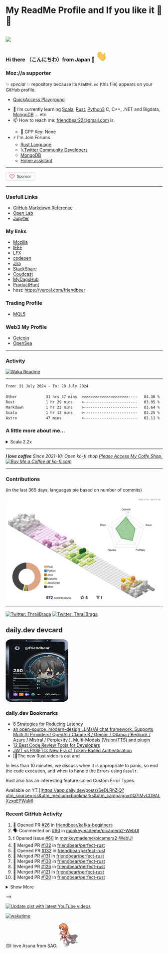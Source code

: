 # My ReadMe Profile and If you like it 🌟💕
## <img src="https://img.icons8.com/color/48/000000/github--v3.png"/> 

### Hi there （こんにちわ）from Japan :japan: <img src="https://raw.githubusercontent.com/friendbear/friendbear/main/wave.gif" width="35px" height="35px" aria-hidden="true">

<!--
![moz://a](asset/images/mozfest-logo.svg)
## <img src="asset/images/Mozilla-supporter.svg"/>
-->

### Moz://a supporter 

<!--
![moz://a](asset/images/mozfest-logo.svg)
-->

<!--
![mozilla](asset/images/icons8-firefox-a-free-and-open-source-web-browser-developed-by-the-mozilla-foundation-50.png)
-->

 ✨ _special_ ✨ repository because its `README.md` (this file) appears on your GitHub profile.

* [QuickAccess Playground](https://wandbox.org/)

<!--
- 🔭 I’m currently working on ...
- 👯 I’m looking to collaborate on ...
- 🤔 I’m looking for help with ...
- 💬 Ask me about ...
- 😄 Pronouns: ...
- ⚡ Fun fact: ...
-->

- 🌱 I’m currently learning [Scala](https://users.scala-lang.org/u/friendbear), [Rust](https://users.rust-lang.org/u/friendbear), [Python3](https://pypi.org/user/friendbear) C, C++, .NET and Bigdata, [MongoDB](https://www.mongodb.com/community/forums/u/friendbear) ... etc
- 📫 How to reach me: <a href="mailto:friendbear22@gmail.com">friendbear22@gmail.com</a> is.</p>
  - 🔑 GPP Key: None
- ⚡ I'm Join Forums
  - [Rust Language](https://users.rust-lang.org/u/friendbear)
  - 𝕏[Twitter Community Developers](https://twittercommunity.com/u/bearsworld22)
  - [MongoDB](https://www.mongodb.com/community/forums/u/friendbear)
  - [Home assistant](https://community.home-assistant.io/u/friendbear)
---

<a href="https://github.com/sponsors/friendbear" title="Sponsor T Kumagai"><img src="asset/images/sponsor.svg?sanitize=true" width="94" height="28" aria-hidden="true"></a>

---

### Usefull Links

* [GitHub Markdown Reference](https://github.github.com/gfm/)
* [Open Lab](https://openlab.ncl.ac.uk/)
* [Jupyter](https://jupyter.org/)

### My links

* [Mozilla](https://support.mozilla.org/en-US/user/friendbear)
* [IEEE](https://spectrum.ieee.org/u/tomohiro_kumagai)
* [LFX](https://openprofile.dev/profile/friendbear)
* [codepen](https://codepen.io/friendbear)
* [Jira](https://friendbear.atlassian.net)
* [StackShare](https://stackshare.io/friendbear)
* [Coudcast](https://www.crowdcast.io/friendbear)
* [MyDagsHub](https://dagshub.com/friendbear) 
* [ProductHunt](https://www.producthunt.com/@friendbear)
* host: <https://vercel.com/friendbear>

### Trading Profile

* [MQL5](https://www.mql5.com/ja/users/friendbear)

### Web3 My Profile

* [Getcoin](https://gitcoin.co/friendbear)
* [OpenSea](https://opensea.com/friendbear)

---

### Activity

[![Waka Readme](https://github.com/friendbear/friendbear/actions/workflows/cronjob-wakatime-generater.yml/badge.svg)](https://github.com/friendbear/friendbear/actions/workflows/cronjob-wakatime-generater.yml)

---

<!--START_SECTION:waka-->

```txt
From: 21 July 2024 - To: 28 July 2024

Other             31 hrs 47 mins  >>>>>>>>>>>>>>>>>>>>>----   84.30 %
Rust              1 hr 29 mins    >------------------------   03.95 %
Markdown          1 hr 22 mins    >------------------------   03.64 %
Scala             1 hr 13 mins    >------------------------   03.25 %
Astro             47 mins         >------------------------   02.11 %
```

<!--END_SECTION:waka-->

### A little more about me...

<details><summary>Scala 2.2x</summary>
<p>

#### We can hide anything, even code!

```scala
    #!/usr/bin/env amm
    import scala.io.Source

    trait Programmer{def programinng()}
    trait Engineer{def writting()}
    trait Manager{def communication()}
    trait FullstackEnginner { this: Programmer with Engineer with Manager =>
        def superman()
    }
    class AboutMe(name: String, weightScale: Range, likeLocations: List[String], likeLanguages: List[String])
    object AboutMe {
      def printAbout() {
        println("MyName is ${name}")
      }
      def apply(weightScale: Range, likeLocations: List[String], likeLanguages: List[String]): AboutMe =
        AboutMe(weightScale, likeLocations, likeLanguage)
    }

    type ProgramData = (Int, String, String)
    def loadProgramData(): List[ProgramData] = {
      Source.fromFile("program.csv").getLines.drop(1).map(s => {val split = s.split(',');(split(0).toInt, split(1), split(2))}).toList
    }

    @main
    def printMe() {
      val programData = loadProgramData
      val likeLogic = (like: String) => like match {
        case "hybrid" | "oop" | "functional" | "el" => true
        case _ => false
      }
      val likeLocations = List("Kyoto, Japan", "Shimane, 出雲大社", "Etc.")
      val langs = for (programs <- programData.filter(p => likeLogic(p._3)) yield programs._2
      AboutMe.apply(55 to 79, likeLocations, langs).name = "T Kumagai" printAbout
    }
```
</p>
</details>

---

<em><b>I love coffee</b> Since 2021-10: Open ko-fi shop <a href="https://ko-fi.com/friendbear">Please Access My Coffe Shop.</a>
<a href='https://ko-fi.com/friendbear' target='_blank'><img height='36' style='border:0px;height:36px;' src='https://cdn.ko-fi.com/cdn/kofi2.png?v=3' border='0' alt='Buy Me a Coffee at ko-fi.com' /></a>
</em>

---

### Contributions

(in the last 365 days, languages pie based on number of commits)

![](./profile-3d-contrib/profile-south-season-animate.svg)

---
<!--

## Status

<div align="left">
  <img src="https://github-readme-stats.vercel.app/api?username=friendbear&hide_title=false&hide_rank=false&show_icons=true&include_all_commits=true&count_private=true&disable_animations=false&theme=github_dark&locale=en&hide_border=true&order=1" height="150" alt="stats graph"  />
  <img src="https://github-readme-stats.vercel.app/api/top-langs?username=friendbear&locale=en&hide_title=false&layout=compact&card_width=1024&langs_count=50&theme=github_dark&hide_border=false&order=2" height="300" alt="languages graph"  />
  <img src="https://streak-stats.demolab.com?user=friendbear&locale=en&mode=weekly&theme=github_dark&hide_border=true&border_radius=5&order=3" height="150" alt="streak graph"  />
</div>

pending

![GitHub stats](https://github-readme-stats.vercel.app/api?username=friendbear&show_icons=true)  

![GitHub streak stats](https://github-readme-streak-stats.herokuapp.com/?user=friendbear)  
![GitHub Activity Graph](https://activity-graph.herokuapp.com/graph?username=friendbear)  

[![instagram badge](https://img.shields.io/badge/instagram-inductor.kela-C42D81?style=flat-square&logo=instagram)](https://www.instagram.com/inductor.kela) [![blog badge](https://img.shields.io/badge/blog-blog.inductor.me-1f425f?style=flat-square)](https://blog.inductor.me) 
[![blog badge](https://img.shields.io/badge/speakerdeck-inductor-1f425f?style=flat-square)](https://speakerdeck.com/inductor)
-->

<!--
### Skills

![](https://img.shields.io/badge/-Docker-EEE.svg?logo=docker&style=flat) ![](https://img.shields.io/badge/-Amazon%20AWS-232F3E.svg?logo=amazon-aws&style=flat) ![](https://img.shields.io/badge/-Linux-6C6694.svg?logo=linux&style=flat) 
-->

<!--
<p align="left"> <img src=https://komarev.com/ghpvc/?username=friendbear alt=friendbear/> </p>

<p algin="center">
<a href="https://dev.to/friendbear"> 
<img src="https://d2fltix0v2e0sb.cloudfront.net/dev-badge.svg" alt="dev to profile" width="24px"/></a>
<a href="https://community.codenewbie.org/friendbear">
<img src="https://raw.githubusercontent.com/friendbear/friendbear/main/asset/images/icon8-accuracy-50.png" alt="community" width="26px"/></a>
&emsp;
<a href="https://friendbear.atlassian.net">
<img src="https://raw.githubusercontent.com/friendbear/friendbear/main/asset/images/icon8-atlassian-50.png" alt="atlassian" width="26px"/></a>
&emsp;
-->

[twitter]: https://twitter.com/friendbear22
[devdojo]: https://devdojo.com/friendbear
[dev.to]: https://dev.to/friendbear
[linkedin]: https://www.linkedin.com/in/friendbear
[stakoverflow]: https://stackoverflow.com/users/10924993/t-kumagai

[![Twitter: ThraiiBraga](https://img.shields.io/twitter/follow/friendbear22?stype=social)](https://twitter.com/friendbear22)
[![Twitter: ThraiiBraga](https://img.shields.io/twitter/follow/bearsworld22?stype=social)](https://twitter.com/bearsworld22)

## daily.dev devcard
<a href="https://app.daily.dev/friendbear"><img src="devcard.svg" aligin="left" width="200px" height="200px" alt="T Kumagai's Dev Card"/></a>


### daily.dev Bookmarks

<!-- daily.dev BOOKMARKS:START -->
- [8 Strategies for Reducing Latency](https://app.daily.dev/posts/zNfnMjoVT?utm_source=rss&utm_medium=bookmarks&utm_campaign=l1Q7lMvCD9ALXzxqEPWaM)
- [an open-source, modern-design LLMs/AI chat framework. Supports Multi AI Providers&lpar; OpenAI / Claude 3 / Gemini / Ollama / Bedrock / Azure / Mistral / Perplexity &rpar;, Multi-Modals &lpar;Vision/TTS&rpar; and plugin](https://app.daily.dev/posts/KaZT99xCF?utm_source=rss&utm_medium=bookmarks&utm_campaign=l1Q7lMvCD9ALXzxqEPWaM)
- [12 Best Code Review Tools for Developers](https://app.daily.dev/posts/0eXQ0VWgS?utm_source=rss&utm_medium=bookmarks&utm_campaign=l1Q7lMvCD9ALXzxqEPWaM)
- [JWT vs PASETO: New Era of Token-Based Authentication](https://app.daily.dev/posts/tO2oBjXXo?utm_source=rss&utm_medium=bookmarks&utm_campaign=l1Q7lMvCD9ALXzxqEPWaM)
- [🚨The new Rust video is out and

In less than 10 minutes, we discuss when it is appropriate to panic, so end the code execution, and when to handle the Errors using `Result.` 

Rust also has an interesting feature called Custom Error Types.

Available on YT.](https://app.daily.dev/posts/SeDLRhZiQ?utm_source=rss&utm_medium=bookmarks&utm_campaign=l1Q7lMvCD9ALXzxqEPWaM)
<!-- daily.dev BOOKMARKS:END -->


### Recent GitHub Activity

<!--START_SECTION:activity-->
1. 💪 Opened PR [#26](https://github.com/friendbear/kafka-beginners/pull/26) in [friendbear/kafka-beginners](https://github.com/friendbear/kafka-beginners)
2. 🗣 Commented on [#60](https://github.com/monkeymademe/picamera2-WebUI/issues/60#issuecomment-2236110085) in [monkeymademe/picamera2-WebUI](https://github.com/monkeymademe/picamera2-WebUI)
3. ❗ Opened issue [#60](https://github.com/monkeymademe/picamera2-WebUI/issues/60) in [monkeymademe/picamera2-WebUI](https://github.com/monkeymademe/picamera2-WebUI)
4. 🎉 Merged PR [#132](https://github.com/friendbear/perfect-rust/pull/132) in [friendbear/perfect-rust](https://github.com/friendbear/perfect-rust)
5. 💪 Opened PR [#132](https://github.com/friendbear/perfect-rust/pull/132) in [friendbear/perfect-rust](https://github.com/friendbear/perfect-rust)
6. 🎉 Merged PR [#131](https://github.com/friendbear/perfect-rust/pull/131) in [friendbear/perfect-rust](https://github.com/friendbear/perfect-rust)
7. 🎉 Merged PR [#130](https://github.com/friendbear/perfect-rust/pull/130) in [friendbear/perfect-rust](https://github.com/friendbear/perfect-rust)
8. 🎉 Merged PR [#126](https://github.com/friendbear/perfect-rust/pull/126) in [friendbear/perfect-rust](https://github.com/friendbear/perfect-rust)
9. 🎉 Merged PR [#121](https://github.com/friendbear/perfect-rust/pull/121) in [friendbear/perfect-rust](https://github.com/friendbear/perfect-rust)
10. 🎉 Merged PR [#120](https://github.com/friendbear/perfect-rust/pull/120) in [friendbear/perfect-rust](https://github.com/friendbear/perfect-rust)

<details><summary>Show More</summary>

`[01/30 09:38]` <img alt="📝" src="https://github.com/cheesits456/github-activity-readme/raw/master/icons/commit.png" align="top" height="18"> Made `2` commits in [friendbear/iriam-event](https://github.com/friendbear/iriam-event)  
`[01/30 09:38]` <img alt="🎉" src="https://github.com/cheesits456/github-activity-readme/raw/master/icons/merge.png" align="top" height="18"> Merged PR [`#1`](https://github.com//friendbear/iriam-event/pull/1 'Bump bumpalo from 3.8.0 to 3.12.0') in [friendbear/iriam-event](https://github.com/friendbear/iriam-event)  
`[01/30 09:33]` <img alt="❌" src="https://github.com/cheesits456/github-activity-readme/raw/master/icons/delete.png" align="top" height="18"> Deleted `dependabot/pip/certifi-2023.7.22` from [friendbear/youtube-box](https://github.com/friendbear/youtube-box)  
`[01/30 09:33]` <img alt="📝" src="https://github.com/cheesits456/github-activity-readme/raw/master/icons/commit.png" align="top" height="18"> Made `2` commits in [friendbear/youtube-box](https://github.com/friendbear/youtube-box)  
`[01/30 09:33]` <img alt="🎉" src="https://github.com/cheesits456/github-activity-readme/raw/master/icons/merge.png" align="top" height="18"> Merged PR [`#4`](https://github.com//friendbear/youtube-box/pull/4 'Bump certifi from 2020.4.5.1 to 2023.7.22') in [friendbear/youtube-box](https://github.com/friendbear/youtube-box)  
`[01/30 07:06]` <img alt="📝" src="https://github.com/cheesits456/github-activity-readme/raw/master/icons/commit.png" align="top" height="18"> Made `4` commits in [cruise-group/write-hello-world-from-any-language-in-the-rust](https://github.com/cruise-group/write-hello-world-from-any-language-in-the-rust)  
`[01/29 11:17]` <img alt="🎉" src="https://github.com/cheesits456/github-activity-readme/raw/master/icons/merge.png" align="top" height="18"> Merged PR [`#2`](https://github.com//cruise-group/write-hello-world-from-any-language-in-the-rust/pull/2 'MyStruct uses named fields') in [cruise-group/write-hello-world-from-any-language-in-the-rust](https://github.com/cruise-group/write-hello-world-from-any-language-in-the-rust)  
`[01/29 11:12]` <img alt="🗣" src="https://github.com/cheesits456/github-activity-readme/raw/master/icons/comment.png" align="top" height="18"> Commented on [`#2`](https://github.com//cruise-group/write-hello-world-from-any-language-in-the-rust/issues/2 'MyStruct uses named fields') in [cruise-group/write-hello-world-from-any-language-in-the-rust](https://github.com/cruise-group/write-hello-world-from-any-language-in-the-rust)  
`[01/29 06:35]` <img alt="📝" src="https://github.com/cheesits456/github-activity-readme/raw/master/icons/commit.png" align="top" height="18"> Made `2` commits in [cruise-group/write-hello-world-from-any-language-in-the-rust](https://github.com/cruise-group/write-hello-world-from-any-language-in-the-rust)  
`[01/27 09:41]` <img alt="📝" src="https://github.com/cheesits456/github-activity-readme/raw/master/icons/commit.png" align="top" height="18"> Made `1` commit in [friendbear/programming-rust](https://github.com/friendbear/programming-rust)  
`[01/25 16:40]` <img alt="⭐" src="https://github.com/cheesits456/github-activity-readme/raw/master/icons/star.png" align="top" height="18"> Starred [simple-login/app](https://github.com/simple-login/app)  
`[01/24 15:40]` <img alt="⭐" src="https://github.com/cheesits456/github-activity-readme/raw/master/icons/star.png" align="top" height="18"> Starred [webpro/dotfiles](https://github.com/webpro/dotfiles)  
`[01/24 15:34]` <img alt="🍴" src="https://github.com/cheesits456/github-activity-readme/raw/master/icons/fork.png" align="top" height="18"> Forked [webpro/awesome-dotfiles](https://github.com/webpro/awesome-dotfiles) to [friendbear/awesome-dotfiles](https://github.com/friendbear/awesome-dotfiles)  
`[01/24 15:33]` <img alt="⭐" src="https://github.com/cheesits456/github-activity-readme/raw/master/icons/star.png" align="top" height="18"> Starred [webpro/awesome-dotfiles](https://github.com/webpro/awesome-dotfiles)  
`[01/23 10:01]` <img alt="⭐" src="https://github.com/cheesits456/github-activity-readme/raw/master/icons/star.png" align="top" height="18"> Starred [EricGuo5513/momask-codes](https://github.com/EricGuo5513/momask-codes)  
`[01/23 08:59]` <img alt="⭐" src="https://github.com/cheesits456/github-activity-readme/raw/master/icons/star.png" align="top" height="18"> Starred [samuelmtimbo/unit](https://github.com/samuelmtimbo/unit)  
`[01/22 20:15]` <img alt="📝" src="https://github.com/cheesits456/github-activity-readme/raw/master/icons/commit.png" align="top" height="18"> Made `1` commit in [cruise-group/write-hello-world-from-any-language-in-the-rust](https://github.com/cruise-group/write-hello-world-from-any-language-in-the-rust)  
`[01/22 20:04]` <img alt="📝" src="https://github.com/cheesits456/github-activity-readme/raw/master/icons/commit.png" align="top" height="18"> Made `1` commit in [cruise-group/write_hello_world_from_any_language_in_the_rust](https://github.com/cruise-group/write_hello_world_from_any_language_in_the_rust)  
`[01/22 20:01]` <img alt="📂" src="https://github.com/cheesits456/github-activity-readme/raw/master/icons/create-branch.png" align="top" height="18"> Created branch [`main`](https://github.com/cruise-group/write_hello_world_from_any_language_in_the_rust/tree/main) in [cruise-group/write_hello_world_from_any_language_in_the_rust](https://github.com/cruise-group/write_hello_world_from_any_language_in_the_rust)  
`[01/22 20:01]` <img alt="➕" src="https://github.com/cheesits456/github-activity-readme/raw/master/icons/create-repo.png" align="top" height="18"> Created repository [cruise-group/write_hello_world_from_any_language_in_the_rust](https://github.com/cruise-group/write_hello_world_from_any_language_in_the_rust)  
`[01/22 19:31]` <img alt="❌" src="https://github.com/cheesits456/github-activity-readme/raw/master/icons/delete.png" align="top" height="18"> Deleted `friendbear-patch-2` from [friendbear/perfect-rust](https://github.com/friendbear/perfect-rust)  
`[01/22 19:31]` <img alt="📝" src="https://github.com/cheesits456/github-activity-readme/raw/master/icons/commit.png" align="top" height="18"> Made `2` commits in [friendbear/perfect-rust](https://github.com/friendbear/perfect-rust)  
`[01/22 19:31]` <img alt="🎉" src="https://github.com/cheesits456/github-activity-readme/raw/master/icons/merge.png" align="top" height="18"> Merged PR [`#112`](https://github.com//friendbear/perfect-rust/pull/112 'Update README.md') in [friendbear/perfect-rust](https://github.com/friendbear/perfect-rust)  
`[01/22 19:31]` <img alt="✅" src="https://github.com/cheesits456/github-activity-readme/raw/master/icons/pr-open.png" align="top" height="18"> Opened PR [`#112`](https://github.com//friendbear/perfect-rust/pull/112 'Update README.md') in [friendbear/perfect-rust](https://github.com/friendbear/perfect-rust)  
`[01/22 19:31]` <img alt="📂" src="https://github.com/cheesits456/github-activity-readme/raw/master/icons/create-branch.png" align="top" height="18"> Created branch [`friendbear-patch-2`](https://github.com/friendbear/perfect-rust/tree/friendbear-patch-2) in [friendbear/perfect-rust](https://github.com/friendbear/perfect-rust)  
`[01/22 15:17]` <img alt="⭐" src="https://github.com/cheesits456/github-activity-readme/raw/master/icons/star.png" align="top" height="18"> Starred [cruise-group/discussion](https://github.com/cruise-group/discussion)  
`[01/22 15:11]` <img alt="📝" src="https://github.com/cheesits456/github-activity-readme/raw/master/icons/commit.png" align="top" height="18"> Made `35` commits in [friendbear/perfect-rust](https://github.com/friendbear/perfect-rust)  
`[01/22 15:09]` <img alt="📂" src="https://github.com/cheesits456/github-activity-readme/raw/master/icons/create-branch.png" align="top" height="18"> Created branch [`friendbear-patch-3`](https://github.com/friendbear/perfect-rust/tree/friendbear-patch-3) in [friendbear/perfect-rust](https://github.com/friendbear/perfect-rust)  
`[01/22 15:09]` <img alt="❌" src="https://github.com/cheesits456/github-activity-readme/raw/master/icons/delete.png" align="top" height="18"> Deleted `friendbear-patch-3` from [friendbear/perfect-rust](https://github.com/friendbear/perfect-rust)  
`[01/22 15:09]` <img alt="📝" src="https://github.com/cheesits456/github-activity-readme/raw/master/icons/commit.png" align="top" height="18"> Made `2` commits in [friendbear/perfect-rust](https://github.com/friendbear/perfect-rust)  
`[01/22 15:09]` <img alt="🎉" src="https://github.com/cheesits456/github-activity-readme/raw/master/icons/merge.png" align="top" height="18"> Merged PR [`#110`](https://github.com//friendbear/perfect-rust/pull/110 'Create jekyll-docker.yml') in [friendbear/perfect-rust](https://github.com/friendbear/perfect-rust)  
`[01/22 15:09]` <img alt="✅" src="https://github.com/cheesits456/github-activity-readme/raw/master/icons/pr-open.png" align="top" height="18"> Opened PR [`#110`](https://github.com//friendbear/perfect-rust/pull/110 'Create jekyll-docker.yml') in [friendbear/perfect-rust](https://github.com/friendbear/perfect-rust)  
`[01/22 15:09]` <img alt="❌" src="https://github.com/cheesits456/github-activity-readme/raw/master/icons/delete.png" align="top" height="18"> Deleted `friendbear-patch-2` from [friendbear/perfect-rust](https://github.com/friendbear/perfect-rust)  
`[01/22 15:09]` <img alt="📝" src="https://github.com/cheesits456/github-activity-readme/raw/master/icons/commit.png" align="top" height="18"> Made `2` commits in [friendbear/perfect-rust](https://github.com/friendbear/perfect-rust)  
`[01/22 15:09]` <img alt="🎉" src="https://github.com/cheesits456/github-activity-readme/raw/master/icons/merge.png" align="top" height="18"> Merged PR [`#109`](https://github.com//friendbear/perfect-rust/pull/109 'Create FUNDING.yml') in [friendbear/perfect-rust](https://github.com/friendbear/perfect-rust)  
`[01/22 15:08]` <img alt="✅" src="https://github.com/cheesits456/github-activity-readme/raw/master/icons/pr-open.png" align="top" height="18"> Opened PR [`#109`](https://github.com//friendbear/perfect-rust/pull/109 'Create FUNDING.yml') in [friendbear/perfect-rust](https://github.com/friendbear/perfect-rust)  
`[01/22 15:01]` <img alt="📂" src="https://github.com/cheesits456/github-activity-readme/raw/master/icons/create-branch.png" align="top" height="18"> Created branch [`friendbear-patch-3`](https://github.com/friendbear/perfect-rust/tree/friendbear-patch-3) in [friendbear/perfect-rust](https://github.com/friendbear/perfect-rust)  
`[01/22 14:53]` <img alt="📂" src="https://github.com/cheesits456/github-activity-readme/raw/master/icons/create-branch.png" align="top" height="18"> Created branch [`friendbear-patch-2`](https://github.com/friendbear/perfect-rust/tree/friendbear-patch-2) in [friendbear/perfect-rust](https://github.com/friendbear/perfect-rust)  
`[01/22 14:49]` <img alt="📝" src="https://github.com/cheesits456/github-activity-readme/raw/master/icons/commit.png" align="top" height="18"> Made `30` commits in [friendbear/perfect-rust](https://github.com/friendbear/perfect-rust)  
`[01/22 14:49]` <img alt="🎉" src="https://github.com/cheesits456/github-activity-readme/raw/master/icons/merge.png" align="top" height="18"> Merged PR [`#89`](https://github.com//friendbear/perfect-rust/pull/89 'Develop') in [friendbear/perfect-rust](https://github.com/friendbear/perfect-rust)  
`[01/22 14:39]` <img alt="📝" src="https://github.com/cheesits456/github-activity-readme/raw/master/icons/commit.png" align="top" height="18"> Made `7` commits in [friendbear/perfect-rust](https://github.com/friendbear/perfect-rust)  
`[01/22 09:36]` <img alt="⭐" src="https://github.com/cheesits456/github-activity-readme/raw/master/icons/star.png" align="top" height="18"> Starred [githubnext/githubnext](https://github.com/githubnext/githubnext)  
`[01/21 20:59]` <img alt="📂" src="https://github.com/cheesits456/github-activity-readme/raw/master/icons/create-branch.png" align="top" height="18"> Created branch [`main`](https://github.com/friendbear/skills-introduction-to-github/tree/main) in [friendbear/skills-introduction-to-github](https://github.com/friendbear/skills-introduction-to-github)  
`[01/21 20:59]` <img alt="➕" src="https://github.com/cheesits456/github-activity-readme/raw/master/icons/create-repo.png" align="top" height="18"> Created repository [friendbear/skills-introduction-to-github](https://github.com/friendbear/skills-introduction-to-github)  
`[01/21 20:58]` <img alt="📂" src="https://github.com/cheesits456/github-activity-readme/raw/master/icons/create-branch.png" align="top" height="18"> Created branch [`main`](https://github.com/cruise-group/skills-introduction-to-github/tree/main) in [cruise-group/skills-introduction-to-github](https://github.com/cruise-group/skills-introduction-to-github)  
`[01/21 20:58]` <img alt="➕" src="https://github.com/cheesits456/github-activity-readme/raw/master/icons/create-repo.png" align="top" height="18"> Created repository [cruise-group/skills-introduction-to-github](https://github.com/cruise-group/skills-introduction-to-github)  
`[01/21 19:30]` <img alt="⭐" src="https://github.com/cheesits456/github-activity-readme/raw/master/icons/star.png" align="top" height="18"> Starred [BetterDiscord/BetterDiscord](https://github.com/BetterDiscord/BetterDiscord)  
`[01/20 18:51]` <img alt="⭐" src="https://github.com/cheesits456/github-activity-readme/raw/master/icons/star.png" align="top" height="18"> Starred [Merkie/freespeech](https://github.com/Merkie/freespeech)  
`[01/20 06:05]` <img alt="⭐" src="https://github.com/cheesits456/github-activity-readme/raw/master/icons/star.png" align="top" height="18"> Starred [mozilla/platform-tilt](https://github.com/mozilla/platform-tilt)  
`[01/19 16:32]` <img alt="📝" src="https://github.com/cheesits456/github-activity-readme/raw/master/icons/commit.png" align="top" height="18"> Made `2` commits in [friendbear/friendbear](https://github.com/friendbear/friendbear)  
`[01/19 14:55]` <img alt="🍴" src="https://github.com/cheesits456/github-activity-readme/raw/master/icons/fork.png" align="top" height="18"> Forked [themeselection/materio-vuetify-nuxtjs-admin-template-free](https://github.com/themeselection/materio-vuetify-nuxtjs-admin-template-free) to [friendbear/materio-vuetify-nuxtjs-admin-template-free](https://github.com/friendbear/materio-vuetify-nuxtjs-admin-template-free)  
`[01/19 14:54]` <img alt="⭐" src="https://github.com/cheesits456/github-activity-readme/raw/master/icons/star.png" align="top" height="18"> Starred [themeselection/materio-vuetify-nuxtjs-admin-template-free](https://github.com/themeselection/materio-vuetify-nuxtjs-admin-template-free)  
`[01/18 19:34]` <img alt="🍴" src="https://github.com/cheesits456/github-activity-readme/raw/master/icons/fork.png" align="top" height="18"> Forked [maybe-finance/maybe](https://github.com/maybe-finance/maybe) to [friendbear/maybe](https://github.com/friendbear/maybe)  
`[01/18 19:31]` <img alt="⭐" src="https://github.com/cheesits456/github-activity-readme/raw/master/icons/star.png" align="top" height="18"> Starred [maybe-finance/maybe](https://github.com/maybe-finance/maybe)  
`[01/18 18:39]` <img alt="📝" src="https://github.com/cheesits456/github-activity-readme/raw/master/icons/commit.png" align="top" height="18"> Made `3` commits in [friendbear/perfect-rust](https://github.com/friendbear/perfect-rust)  
`[01/18 18:25]` <img alt="🔍" src="https://github.com/cheesits456/github-activity-readme/raw/master/icons/review.png" align="top" height="18"> Reviewed [`#89`](https://github.com//friendbear/perfect-rust/pull/89 'Develop') in [friendbear/perfect-rust](https://github.com/friendbear/perfect-rust)  
`[01/18 18:25]` <img alt="🔍" src="https://github.com/cheesits456/github-activity-readme/raw/master/icons/review.png" align="top" height="18"> Reviewed [`#89`](https://github.com//friendbear/perfect-rust/pull/89 'Develop') in [friendbear/perfect-rust](https://github.com/friendbear/perfect-rust)  
`[01/18 18:12]` <img alt="📝" src="https://github.com/cheesits456/github-activity-readme/raw/master/icons/commit.png" align="top" height="18"> Made `1` commit in [friendbear/perfect-rust](https://github.com/friendbear/perfect-rust)  
`[01/18 13:21]` <img alt="📝" src="https://github.com/cheesits456/github-activity-readme/raw/master/icons/commit.png" align="top" height="18"> Made `2` commits in [friendbear/the-book-of-secret-knowledge](https://github.com/friendbear/the-book-of-secret-knowledge)  
`[01/16 08:12]` <img alt="⭐" src="https://github.com/cheesits456/github-activity-readme/raw/master/icons/star.png" align="top" height="18"> Starred [wakatime/discord-wakatime](https://github.com/wakatime/discord-wakatime)  
`[01/16 05:14]` <img alt="⭐" src="https://github.com/cheesits456/github-activity-readme/raw/master/icons/star.png" align="top" height="18"> Starred [mastodon/mastodon-ios](https://github.com/mastodon/mastodon-ios)  
`[01/16 05:07]` <img alt="⭐" src="https://github.com/cheesits456/github-activity-readme/raw/master/icons/star.png" align="top" height="18"> Starred [home-assistant/core](https://github.com/home-assistant/core)  
`[01/12 13:17]` <img alt="⭐" src="https://github.com/cheesits456/github-activity-readme/raw/master/icons/star.png" align="top" height="18"> Starred [ckaznable/poketex](https://github.com/ckaznable/poketex)  
`[01/10 12:41]` <img alt="⭐" src="https://github.com/cheesits456/github-activity-readme/raw/master/icons/star.png" align="top" height="18"> Starred [rust-embedded/embedded-hal](https://github.com/rust-embedded/embedded-hal)  
`[01/05 15:59]` <img alt="⭐" src="https://github.com/cheesits456/github-activity-readme/raw/master/icons/star.png" align="top" height="18"> Starred [golemparts/rppal](https://github.com/golemparts/rppal)  
`[12/26 16:39]` <img alt="⭐" src="https://github.com/cheesits456/github-activity-readme/raw/master/icons/star.png" align="top" height="18"> Starred [RaspAP/raspap-webgui](https://github.com/RaspAP/raspap-webgui)  
`[12/26 16:37]` <img alt="⭐" src="https://github.com/cheesits456/github-activity-readme/raw/master/icons/star.png" align="top" height="18"> Starred [RaspAP/raspap-docker](https://github.com/RaspAP/raspap-docker)  
`[12/26 15:57]` <img alt="⭐" src="https://github.com/cheesits456/github-activity-readme/raw/master/icons/star.png" align="top" height="18"> Starred [hoalongnatsu/Dockerfile](https://github.com/hoalongnatsu/Dockerfile)  
`[12/26 00:39]` <img alt="🍴" src="https://github.com/cheesits456/github-activity-readme/raw/master/icons/fork.png" align="top" height="18"> Forked [trimstray/the-book-of-secret-knowledge](https://github.com/trimstray/the-book-of-secret-knowledge) to [friendbear/the-book-of-secret-knowledge](https://github.com/friendbear/the-book-of-secret-knowledge)  
`[12/25 12:43]` <img alt="⭐" src="https://github.com/cheesits456/github-activity-readme/raw/master/icons/star.png" align="top" height="18"> Starred [trimstray/the-book-of-secret-knowledge](https://github.com/trimstray/the-book-of-secret-knowledge)  
`[12/16 10:08]` <img alt="⭐" src="https://github.com/cheesits456/github-activity-readme/raw/master/icons/star.png" align="top" height="18"> Starred [folke/lazy.nvim](https://github.com/folke/lazy.nvim)  
`[12/16 09:53]` <img alt="⭐" src="https://github.com/cheesits456/github-activity-readme/raw/master/icons/star.png" align="top" height="18"> Starred [epwalsh/obsidian.nvim](https://github.com/epwalsh/obsidian.nvim)  
`[12/16 06:08]` <img alt="⭐" src="https://github.com/cheesits456/github-activity-readme/raw/master/icons/star.png" align="top" height="18"> Starred [httpie/desktop](https://github.com/httpie/desktop)  
`[12/14 19:34]` <img alt="⭐" src="https://github.com/cheesits456/github-activity-readme/raw/master/icons/star.png" align="top" height="18"> Starred [cloudflare/workers-sdk](https://github.com/cloudflare/workers-sdk)  
`[12/14 19:31]` <img alt="⭐" src="https://github.com/cheesits456/github-activity-readme/raw/master/icons/star.png" align="top" height="18"> Starred [cloudflare/workers-rs](https://github.com/cloudflare/workers-rs)  
`[12/14 19:30]` <img alt="⭐" src="https://github.com/cheesits456/github-activity-readme/raw/master/icons/star.png" align="top" height="18"> Starred [cloudflare/cloudflare-docs](https://github.com/cloudflare/cloudflare-docs)  
`[12/14 13:51]` <img alt="🗣" src="https://github.com/cheesits456/github-activity-readme/raw/master/icons/comment.png" align="top" height="18"> Commented on [`#98`](https://github.com//friendbear/perfect-rust/issues/98 '[clippy::redundant-closure] redundant_closure') in [friendbear/perfect-rust](https://github.com/friendbear/perfect-rust)  
`[12/13 18:11]` <img alt="❗️" src="https://github.com/cheesits456/github-activity-readme/raw/master/icons/issue.png" align="top" height="18"> Opened issue [`#98`](https://github.com//friendbear/perfect-rust/issues/98 '[clippy::redundant-closure] redundant_closure') in [friendbear/perfect-rust](https://github.com/friendbear/perfect-rust)  
`[12/13 17:34]` <img alt="📝" src="https://github.com/cheesits456/github-activity-readme/raw/master/icons/commit.png" align="top" height="18"> Made `6` commits in [friendbear/perfect-rust](https://github.com/friendbear/perfect-rust)  
`[12/13 15:19]` <img alt="❗️" src="https://github.com/cheesits456/github-activity-readme/raw/master/icons/issue.png" align="top" height="18"> Reopened issue [`#3`](https://github.com//friendbear/perfect-rust/issues/3 '変数と定数') in [friendbear/perfect-rust](https://github.com/friendbear/perfect-rust)  
`[12/13 15:19]` <img alt="❗️" src="https://github.com/cheesits456/github-activity-readme/raw/master/icons/issue.png" align="top" height="18"> Reopened issue [`#6`](https://github.com//friendbear/perfect-rust/issues/6 '基本データ型') in [friendbear/perfect-rust](https://github.com/friendbear/perfect-rust)  
`[12/13 15:18]` <img alt="❗️" src="https://github.com/cheesits456/github-activity-readme/raw/master/icons/issue.png" align="top" height="18"> Reopened issue [`#8`](https://github.com//friendbear/perfect-rust/issues/8 '制御式') in [friendbear/perfect-rust](https://github.com/friendbear/perfect-rust)  
`[12/13 15:18]` <img alt="❗️" src="https://github.com/cheesits456/github-activity-readme/raw/master/icons/issue.png" align="top" height="18"> Reopened issue [`#12`](https://github.com//friendbear/perfect-rust/issues/12 'ライブラリのデータ型') in [friendbear/perfect-rust](https://github.com/friendbear/perfect-rust)  
`[12/13 15:18]` <img alt="❗️" src="https://github.com/cheesits456/github-activity-readme/raw/master/icons/issue.png" align="top" height="18"> Reopened issue [`#14`](https://github.com//friendbear/perfect-rust/issues/14 '関数') in [friendbear/perfect-rust](https://github.com/friendbear/perfect-rust)  
`[12/13 15:18]` <img alt="❗️" src="https://github.com/cheesits456/github-activity-readme/raw/master/icons/issue.png" align="top" height="18"> Reopened issue [`#20`](https://github.com//friendbear/perfect-rust/issues/20 '構造体') in [friendbear/perfect-rust](https://github.com/friendbear/perfect-rust)  
`[12/13 15:18]` <img alt="❗️" src="https://github.com/cheesits456/github-activity-readme/raw/master/icons/issue.png" align="top" height="18"> Reopened issue [`#23`](https://github.com//friendbear/perfect-rust/issues/23 '列挙型') in [friendbear/perfect-rust](https://github.com/friendbear/perfect-rust)  
`[12/13 15:17]` <img alt="❗️" src="https://github.com/cheesits456/github-activity-readme/raw/master/icons/issue.png" align="top" height="18"> Reopened issue [`#32`](https://github.com//friendbear/perfect-rust/issues/32 'エラー') in [friendbear/perfect-rust](https://github.com/friendbear/perfect-rust)  
`[12/13 15:16]` <img alt="📂" src="https://github.com/cheesits456/github-activity-readme/raw/master/icons/create-branch.png" align="top" height="18"> Created branch [`main`](https://github.com/cruise-group/my-rust-version-hello-world/tree/main) in [cruise-group/my-rust-version-hello-world](https://github.com/cruise-group/my-rust-version-hello-world)  
`[12/13 15:16]` <img alt="➕" src="https://github.com/cheesits456/github-activity-readme/raw/master/icons/create-repo.png" align="top" height="18"> Created repository [cruise-group/my-rust-version-hello-world](https://github.com/cruise-group/my-rust-version-hello-world)  
`[12/12 11:13]` <img alt="📝" src="https://github.com/cheesits456/github-activity-readme/raw/master/icons/commit.png" align="top" height="18"> Made `2` commits in [friendbear/friendbear](https://github.com/friendbear/friendbear)  
`[12/11 11:00]` <img alt="🍴" src="https://github.com/cheesits456/github-activity-readme/raw/master/icons/fork.png" align="top" height="18"> Forked [planetscale/beam](https://github.com/planetscale/beam) to [friendbear/beam](https://github.com/friendbear/beam)  
`[12/11 10:59]` <img alt="⭐" src="https://github.com/cheesits456/github-activity-readme/raw/master/icons/star.png" align="top" height="18"> Starred [planetscale/beam](https://github.com/planetscale/beam)  
`[12/10 17:29]` <img alt="📝" src="https://github.com/cheesits456/github-activity-readme/raw/master/icons/commit.png" align="top" height="18"> Made `4` commits in [friendbear/nnstreamer](https://github.com/friendbear/nnstreamer)  
`[12/10 15:59]` <img alt="📂" src="https://github.com/cheesits456/github-activity-readme/raw/master/icons/create-branch.png" align="top" height="18"> Created branch [`patch-1`](https://github.com/friendbear/nnstreamer/tree/patch-1) in [friendbear/nnstreamer](https://github.com/friendbear/nnstreamer)  
`[12/10 15:59]` <img alt="🍴" src="https://github.com/cheesits456/github-activity-readme/raw/master/icons/fork.png" align="top" height="18"> Forked [nnstreamer/nnstreamer](https://github.com/nnstreamer/nnstreamer) to [friendbear/nnstreamer](https://github.com/friendbear/nnstreamer)  
`[12/10 13:26]` <img alt="⭐" src="https://github.com/cheesits456/github-activity-readme/raw/master/icons/star.png" align="top" height="18"> Starred [sqlparser-rs/sqlparser-rs](https://github.com/sqlparser-rs/sqlparser-rs)  
`[12/09 18:45]` <img alt="⭐" src="https://github.com/cheesits456/github-activity-readme/raw/master/icons/star.png" align="top" height="18"> Starred [d-kuro/d-kuro.github.io](https://github.com/d-kuro/d-kuro.github.io)  
`[12/09 18:31]` <img alt="📝" src="https://github.com/cheesits456/github-activity-readme/raw/master/icons/commit.png" align="top" height="18"> Made `3` commits in [friendbear/friendbear](https://github.com/friendbear/friendbear)  
`[12/09 17:34]` <img alt="❌" src="https://github.com/cheesits456/github-activity-readme/raw/master/icons/delete.png" align="top" height="18"> Deleted `friendbear-patch-2` from [friendbear/perfect-rust](https://github.com/friendbear/perfect-rust)  
`[12/09 17:34]` <img alt="📝" src="https://github.com/cheesits456/github-activity-readme/raw/master/icons/commit.png" align="top" height="18"> Made `28` commits in [friendbear/perfect-rust](https://github.com/friendbear/perfect-rust)  
`[12/09 17:34]` <img alt="🎉" src="https://github.com/cheesits456/github-activity-readme/raw/master/icons/merge.png" align="top" height="18"> Merged PR [`#97`](https://github.com//friendbear/perfect-rust/pull/97 'Friendbear patch 2') in [friendbear/perfect-rust](https://github.com/friendbear/perfect-rust)  
`[12/09 17:34]` <img alt="📝" src="https://github.com/cheesits456/github-activity-readme/raw/master/icons/commit.png" align="top" height="18"> Made `10` commits in [friendbear/perfect-rust](https://github.com/friendbear/perfect-rust)  
`[12/09 13:58]` <img alt="✅" src="https://github.com/cheesits456/github-activity-readme/raw/master/icons/pr-open.png" align="top" height="18"> Opened PR [`#97`](https://github.com//friendbear/perfect-rust/pull/97 'Friendbear patch 2') in [friendbear/perfect-rust](https://github.com/friendbear/perfect-rust)  
`[12/09 13:57]` <img alt="📂" src="https://github.com/cheesits456/github-activity-readme/raw/master/icons/create-branch.png" align="top" height="18"> Created branch [`friendbear-patch-2`](https://github.com/friendbear/perfect-rust/tree/friendbear-patch-2) in [friendbear/perfect-rust](https://github.com/friendbear/perfect-rust)  
`[12/09 12:32]` <img alt="⭐" src="https://github.com/cheesits456/github-activity-readme/raw/master/icons/star.png" align="top" height="18"> Starred [mjl-/mox](https://github.com/mjl-/mox)  
`[12/08 15:55]` <img alt="⭐" src="https://github.com/cheesits456/github-activity-readme/raw/master/icons/star.png" align="top" height="18"> Starred [rust-lang/cargo](https://github.com/rust-lang/cargo)  
`[12/07 18:49]` <img alt="📝" src="https://github.com/cheesits456/github-activity-readme/raw/master/icons/commit.png" align="top" height="18"> Made `1` commit in [friendbear/perfect-rust](https://github.com/friendbear/perfect-rust)  
`[12/07 16:52]` <img alt="❗️" src="https://github.com/cheesits456/github-activity-readme/raw/master/icons/issue.png" align="top" height="18"> Opened issue [`#3`](https://github.com//neerajbg/rust-student-mini-project/issues/3 'Personal Thoughts') in [neerajbg/rust-student-mini-project](https://github.com/neerajbg/rust-student-mini-project)  
`[12/07 14:01]` <img alt="📝" src="https://github.com/cheesits456/github-activity-readme/raw/master/icons/commit.png" align="top" height="18"> Made `1` commit in [friendbear/perfect-rust](https://github.com/friendbear/perfect-rust)  
`[12/07 07:57]` <img alt="⭐" src="https://github.com/cheesits456/github-activity-readme/raw/master/icons/star.png" align="top" height="18"> Starred [allan2/dotenvy](https://github.com/allan2/dotenvy)  
`[12/07 04:34]` <img alt="⭐" src="https://github.com/cheesits456/github-activity-readme/raw/master/icons/star.png" align="top" height="18"> Starred [Shriinivas/blenderbezierutils](https://github.com/Shriinivas/blenderbezierutils)  
`[12/06 02:17]` <img alt="⭐" src="https://github.com/cheesits456/github-activity-readme/raw/master/icons/star.png" align="top" height="18"> Starred [LinkStackOrg/LinkStack](https://github.com/LinkStackOrg/LinkStack)  
`[12/06 02:16]` <img alt="🍴" src="https://github.com/cheesits456/github-activity-readme/raw/master/icons/fork.png" align="top" height="18"> Forked [LinkStackOrg/LinkStack](https://github.com/LinkStackOrg/LinkStack) to [friendbear/LinkStack](https://github.com/friendbear/LinkStack)  
`[12/06 02:15]` <img alt="⭐" src="https://github.com/cheesits456/github-activity-readme/raw/master/icons/star.png" align="top" height="18"> Starred [LinkStackOrg/Cloudy-Storm-1k-edition](https://github.com/LinkStackOrg/Cloudy-Storm-1k-edition)  
`[12/05 15:16]` <img alt="⭐" src="https://github.com/cheesits456/github-activity-readme/raw/master/icons/star.png" align="top" height="18"> Starred [magic-research/magic-animate](https://github.com/magic-research/magic-animate)  
`[12/05 13:54]` <img alt="⭐" src="https://github.com/cheesits456/github-activity-readme/raw/master/icons/star.png" align="top" height="18"> Starred [ekzhang/bore](https://github.com/ekzhang/bore)  
`[12/05 13:52]` <img alt="⭐" src="https://github.com/cheesits456/github-activity-readme/raw/master/icons/star.png" align="top" height="18"> Starred [ekzhang/percival](https://github.com/ekzhang/percival)  
`[12/05 13:51]` <img alt="⭐" src="https://github.com/cheesits456/github-activity-readme/raw/master/icons/star.png" align="top" height="18"> Starred [ekzhang/rustpad](https://github.com/ekzhang/rustpad)  
`[12/05 13:47]` <img alt="⭐" src="https://github.com/cheesits456/github-activity-readme/raw/master/icons/star.png" align="top" height="18"> Starred [ekzhang/sshx](https://github.com/ekzhang/sshx)  
`[12/03 07:23]` <img alt="⭐" src="https://github.com/cheesits456/github-activity-readme/raw/master/icons/star.png" align="top" height="18"> Starred [vercel/turbo](https://github.com/vercel/turbo)  
`[12/01 17:05]` <img alt="⭐" src="https://github.com/cheesits456/github-activity-readme/raw/master/icons/star.png" align="top" height="18"> Starred [twitter/communitynotes](https://github.com/twitter/communitynotes)  
`[12/01 01:51]` <img alt="🍴" src="https://github.com/cheesits456/github-activity-readme/raw/master/icons/fork.png" align="top" height="18"> Forked [HumanAIGC/AnimateAnyone](https://github.com/HumanAIGC/AnimateAnyone) to [friendbear/AnimateAnyone](https://github.com/friendbear/AnimateAnyone)  
`[11/30 12:06]` <img alt="📝" src="https://github.com/cheesits456/github-activity-readme/raw/master/icons/commit.png" align="top" height="18"> Made `1` commit in [friendbear/black-list-html](https://github.com/friendbear/black-list-html)  
`[11/30 12:03]` <img alt="📂" src="https://github.com/cheesits456/github-activity-readme/raw/master/icons/create-branch.png" align="top" height="18"> Created branch [`main`](https://github.com/friendbear/black-list-html/tree/main) in [friendbear/black-list-html](https://github.com/friendbear/black-list-html)  
`[11/30 12:03]` <img alt="➕" src="https://github.com/cheesits456/github-activity-readme/raw/master/icons/create-repo.png" align="top" height="18"> Created repository [friendbear/black-list-html](https://github.com/friendbear/black-list-html)  
`[11/30 05:56]` <img alt="🍴" src="https://github.com/cheesits456/github-activity-readme/raw/master/icons/fork.png" align="top" height="18"> Forked [eliahuhorwitz/Academic-project-page-template](https://github.com/eliahuhorwitz/Academic-project-page-template) to [friendbear/Academic-project-page-template](https://github.com/friendbear/Academic-project-page-template)  
`[11/30 05:54]` <img alt="⭐" src="https://github.com/cheesits456/github-activity-readme/raw/master/icons/star.png" align="top" height="18"> Starred [eliahuhorwitz/Academic-project-page-template](https://github.com/eliahuhorwitz/Academic-project-page-template)  
`[11/30 05:48]` <img alt="⭐" src="https://github.com/cheesits456/github-activity-readme/raw/master/icons/star.png" align="top" height="18"> Starred [HumanAIGC/AnimateAnyone](https://github.com/HumanAIGC/AnimateAnyone)  
`[11/30 04:02]` <img alt="❗️" src="https://github.com/cheesits456/github-activity-readme/raw/master/icons/issue.png" align="top" height="18"> Opened issue [`#3`](https://github.com//kaiwaehner/python-jupyter-apache-kafka-ksql-tensorflow-keras/issues/3 'What is this?') in [kaiwaehner/python-jupyter-apache-kafka-ksql-tensorflow-keras](https://github.com/kaiwaehner/python-jupyter-apache-kafka-ksql-tensorflow-keras)  
`[11/30 01:29]` <img alt="🍴" src="https://github.com/cheesits456/github-activity-readme/raw/master/icons/fork.png" align="top" height="18"> Forked [jaywcjlove/awesome-mac](https://github.com/jaywcjlove/awesome-mac) to [friendbear/awesome-mac](https://github.com/friendbear/awesome-mac)  
`[11/30 01:04]` <img alt="⭐" src="https://github.com/cheesits456/github-activity-readme/raw/master/icons/star.png" align="top" height="18"> Starred [Shikkic/gitbar](https://github.com/Shikkic/gitbar)  
`[11/29 09:15]` <img alt="🍴" src="https://github.com/cheesits456/github-activity-readme/raw/master/icons/fork.png" align="top" height="18"> Forked [kaiwaehner/python-jupyter-apache-kafka-ksql-tensorflow-keras](https://github.com/kaiwaehner/python-jupyter-apache-kafka-ksql-tensorflow-keras) to [friendbear/python-jupyter-apache-kafka-ksql-tensorflow-keras](https://github.com/friendbear/python-jupyter-apache-kafka-ksql-tensorflow-keras)  
`[11/29 09:14]` <img alt="⭐" src="https://github.com/cheesits456/github-activity-readme/raw/master/icons/star.png" align="top" height="18"> Starred [kaiwaehner/python-jupyter-apache-kafka-ksql-tensorflow-keras](https://github.com/kaiwaehner/python-jupyter-apache-kafka-ksql-tensorflow-keras)  
`[11/28 16:04]` <img alt="⭐" src="https://github.com/cheesits456/github-activity-readme/raw/master/icons/star.png" align="top" height="18"> Starred [ButzYung/SystemAnimatorOnline](https://github.com/ButzYung/SystemAnimatorOnline)  
`[11/28 15:30]` <img alt="❌" src="https://github.com/cheesits456/github-activity-readme/raw/master/icons/delete.png" align="top" height="18"> Deleted `add-code-of-conduct-1` from [friendbear/friendbear](https://github.com/friendbear/friendbear)  
`[11/28 15:30]` <img alt="📝" src="https://github.com/cheesits456/github-activity-readme/raw/master/icons/commit.png" align="top" height="18"> Made `2` commits in [friendbear/friendbear](https://github.com/friendbear/friendbear)  
`[11/28 15:30]` <img alt="🎉" src="https://github.com/cheesits456/github-activity-readme/raw/master/icons/merge.png" align="top" height="18"> Merged PR [`#7`](https://github.com//friendbear/friendbear/pull/7 'Create CODE_OF_CONDUCT.md') in [friendbear/friendbear](https://github.com/friendbear/friendbear)  
`[11/28 14:24]` <img alt="🍴" src="https://github.com/cheesits456/github-activity-readme/raw/master/icons/fork.png" align="top" height="18"> Forked [nrc/rustaceans.org](https://github.com/nrc/rustaceans.org) to [friendbear/rustaceans.org](https://github.com/friendbear/rustaceans.org)  
`[11/28 14:20]` <img alt="⭐" src="https://github.com/cheesits456/github-activity-readme/raw/master/icons/star.png" align="top" height="18"> Starred [nrc/rustaceans.org](https://github.com/nrc/rustaceans.org)  
`[11/28 04:10]` <img alt="⭐" src="https://github.com/cheesits456/github-activity-readme/raw/master/icons/star.png" align="top" height="18"> Starred [GhostCatcg/3d-earth](https://github.com/GhostCatcg/3d-earth)  
`[11/28 03:07]` <img alt="🍴" src="https://github.com/cheesits456/github-activity-readme/raw/master/icons/fork.png" align="top" height="18"> Forked [hashicorp/tfc-workflows-tooling](https://github.com/hashicorp/tfc-workflows-tooling) to [friendbear/tfc-workflows-tooling](https://github.com/friendbear/tfc-workflows-tooling)  
`[11/28 02:56]` <img alt="🍴" src="https://github.com/cheesits456/github-activity-readme/raw/master/icons/fork.png" align="top" height="18"> Forked [samuellee-zy/tfc-cicd-demo](https://github.com/samuellee-zy/tfc-cicd-demo) to [friendbear/tfc-cicd-demo](https://github.com/friendbear/tfc-cicd-demo)  
`[11/28 02:56]` <img alt="⭐" src="https://github.com/cheesits456/github-activity-readme/raw/master/icons/star.png" align="top" height="18"> Starred [samuellee-zy/tfc-cicd-demo](https://github.com/samuellee-zy/tfc-cicd-demo)  
`[11/28 02:56]` <img alt="⭐" src="https://github.com/cheesits456/github-activity-readme/raw/master/icons/star.png" align="top" height="18"> Starred [hashicorp/tfc-workflows-tooling](https://github.com/hashicorp/tfc-workflows-tooling)  
`[11/27 17:10]` <img alt="🍴" src="https://github.com/cheesits456/github-activity-readme/raw/master/icons/fork.png" align="top" height="18"> Forked [joleaf/obsidian-email-block-plugin](https://github.com/joleaf/obsidian-email-block-plugin) to [friendbear/obsidian-email-block-plugin](https://github.com/friendbear/obsidian-email-block-plugin)  
`[11/27 17:07]` <img alt="⭐" src="https://github.com/cheesits456/github-activity-readme/raw/master/icons/star.png" align="top" height="18"> Starred [joleaf/obsidian-email-block-plugin](https://github.com/joleaf/obsidian-email-block-plugin)  
`[11/27 08:37]` <img alt="🍴" src="https://github.com/cheesits456/github-activity-readme/raw/master/icons/fork.png" align="top" height="18"> Forked [mozilla/hubs-cloud](https://github.com/mozilla/hubs-cloud) to [friendbear/hubs-cloud](https://github.com/friendbear/hubs-cloud)  
`[11/26 05:03]` <img alt="⭐" src="https://github.com/cheesits456/github-activity-readme/raw/master/icons/star.png" align="top" height="18"> Starred [kaiwaehner/ksql-udf-deep-learning-mqtt-iot](https://github.com/kaiwaehner/ksql-udf-deep-learning-mqtt-iot)  
`[11/26 04:30]` <img alt="⭐" src="https://github.com/cheesits456/github-activity-readme/raw/master/icons/star.png" align="top" height="18"> Starred [Swordfish90/cool-retro-term](https://github.com/Swordfish90/cool-retro-term)  
`[11/25 06:46]` <img alt="⭐" src="https://github.com/cheesits456/github-activity-readme/raw/master/icons/star.png" align="top" height="18"> Starred [se2p/LitterBox](https://github.com/se2p/LitterBox)  
`[11/25 06:44]` <img alt="⭐" src="https://github.com/cheesits456/github-activity-readme/raw/master/icons/star.png" align="top" height="18"> Starred [microsoft/inshellisense](https://github.com/microsoft/inshellisense)  
`[11/25 06:24]` <img alt="📝" src="https://github.com/cheesits456/github-activity-readme/raw/master/icons/commit.png" align="top" height="18"> Made `3` commits in [friendbear/safe-zero-copy-parsers-rust-lang-ver](https://github.com/friendbear/safe-zero-copy-parsers-rust-lang-ver)  
`[11/25 06:16]` <img alt="📂" src="https://github.com/cheesits456/github-activity-readme/raw/master/icons/create-branch.png" align="top" height="18"> Created branch [`main`](https://github.com/friendbear/safe-zero-copy-parsers-rust-lang-ver/tree/main) in [friendbear/safe-zero-copy-parsers-rust-lang-ver](https://github.com/friendbear/safe-zero-copy-parsers-rust-lang-ver)  
`[11/25 06:16]` <img alt="➕" src="https://github.com/cheesits456/github-activity-readme/raw/master/icons/create-repo.png" align="top" height="18"> Created repository [friendbear/safe-zero-copy-parsers-rust-lang-ver](https://github.com/friendbear/safe-zero-copy-parsers-rust-lang-ver)  
`[11/25 06:15]` <img alt="📝" src="https://github.com/cheesits456/github-activity-readme/raw/master/icons/commit.png" align="top" height="18"> Made `5` commits in [friendbear/safe-zero-copy-parsers-c-lang-ver](https://github.com/friendbear/safe-zero-copy-parsers-c-lang-ver)  
`[11/25 05:05]` <img alt="📂" src="https://github.com/cheesits456/github-activity-readme/raw/master/icons/create-branch.png" align="top" height="18"> Created branch [`main`](https://github.com/friendbear/safe-zero-copy-parsers-c-lang-ver/tree/main) in [friendbear/safe-zero-copy-parsers-c-lang-ver](https://github.com/friendbear/safe-zero-copy-parsers-c-lang-ver)  
`[11/25 05:05]` <img alt="➕" src="https://github.com/cheesits456/github-activity-readme/raw/master/icons/create-repo.png" align="top" height="18"> Created repository [friendbear/safe-zero-copy-parsers-c-lang-ver](https://github.com/friendbear/safe-zero-copy-parsers-c-lang-ver)  
`[11/24 19:24]` <img alt="📝" src="https://github.com/cheesits456/github-activity-readme/raw/master/icons/commit.png" align="top" height="18"> Made `1` commit in [cruise-group/discussion](https://github.com/cruise-group/discussion)  
`[11/24 18:35]` <img alt="⭐" src="https://github.com/cheesits456/github-activity-readme/raw/master/icons/star.png" align="top" height="18"> Starred [obsidianmd/obsidian-sample-plugin](https://github.com/obsidianmd/obsidian-sample-plugin)  
`[11/24 18:34]` <img alt="⭐" src="https://github.com/cheesits456/github-activity-readme/raw/master/icons/star.png" align="top" height="18"> Starred [obsidianmd/obsidian-releases](https://github.com/obsidianmd/obsidian-releases)  
`[11/24 16:59]` <img alt="⭐" src="https://github.com/cheesits456/github-activity-readme/raw/master/icons/star.png" align="top" height="18"> Starred [ClarkAllen1556/obsidian_clip](https://github.com/ClarkAllen1556/obsidian_clip)  
`[11/24 01:24]` <img alt="📝" src="https://github.com/cheesits456/github-activity-readme/raw/master/icons/commit.png" align="top" height="18"> Made `1` commit in [friendbear/friendbear](https://github.com/friendbear/friendbear)  
`[11/23 07:02]` <img alt="⭐" src="https://github.com/cheesits456/github-activity-readme/raw/master/icons/star.png" align="top" height="18"> Starred [kukai-wallet/kukai](https://github.com/kukai-wallet/kukai)  
`[11/23 03:40]` <img alt="📝" src="https://github.com/cheesits456/github-activity-readme/raw/master/icons/commit.png" align="top" height="18"> Made `2` commits in [friendbear/friendbear](https://github.com/friendbear/friendbear)  
`[11/22 14:11]` <img alt="⭐" src="https://github.com/cheesits456/github-activity-readme/raw/master/icons/star.png" align="top" height="18"> Starred [amazeeio/opensearch-image](https://github.com/amazeeio/opensearch-image)  
`[11/22 14:10]` <img alt="⭐" src="https://github.com/cheesits456/github-activity-readme/raw/master/icons/star.png" align="top" height="18"> Starred [amazeeio/mkdocs-material](https://github.com/amazeeio/mkdocs-material)  
`[11/22 06:37]` <img alt="⭐" src="https://github.com/cheesits456/github-activity-readme/raw/master/icons/star.png" align="top" height="18"> Starred [zenn-dev/google-cloud-workshop-202311-xenn](https://github.com/zenn-dev/google-cloud-workshop-202311-xenn)  
`[11/22 02:30]` <img alt="⭐" src="https://github.com/cheesits456/github-activity-readme/raw/master/icons/star.png" align="top" height="18"> Starred [mdn/mdn](https://github.com/mdn/mdn)  
`[11/22 02:23]` <img alt="🗣" src="https://github.com/cheesits456/github-activity-readme/raw/master/icons/comment.png" align="top" height="18"> Commented on [`#8`](https://github.com//friendbear/friendbear/issues/8 'Update CRITATION(.crf)') in [friendbear/friendbear](https://github.com/friendbear/friendbear)  
`[11/22 02:19]` <img alt="⭐" src="https://github.com/cheesits456/github-activity-readme/raw/master/icons/star.png" align="top" height="18"> Starred [support-project/knowledge](https://github.com/support-project/knowledge)  
`[11/21 08:29]` <img alt="⭐" src="https://github.com/cheesits456/github-activity-readme/raw/master/icons/star.png" align="top" height="18"> Starred [ORCID/orcid-api-tutorial](https://github.com/ORCID/orcid-api-tutorial)  
`[11/21 07:25]` <img alt="⭐" src="https://github.com/cheesits456/github-activity-readme/raw/master/icons/star.png" align="top" height="18"> Starred [Textualize/textual](https://github.com/Textualize/textual)  
`[11/20 13:17]` <img alt="🗣" src="https://github.com/cheesits456/github-activity-readme/raw/master/icons/comment.png" align="top" height="18"> Commented on [`#96`](https://github.com//kazuki0824/recisdb-rs/issues/96 '[QUESTION] Intel macOS 13.6.1 において実行に必要なライブラリの場所をご教授いただけませんでしょうか。') in [kazuki0824/recisdb-rs](https://github.com/kazuki0824/recisdb-rs)  
`[11/20 13:06]` <img alt="⭐" src="https://github.com/cheesits456/github-activity-readme/raw/master/icons/star.png" align="top" height="18"> Starred [motdotla/dotenv](https://github.com/motdotla/dotenv)  
`[11/20 10:08]` <img alt="📝" src="https://github.com/cheesits456/github-activity-readme/raw/master/icons/commit.png" align="top" height="18"> Made `2` commits in [friendbear/friendbear](https://github.com/friendbear/friendbear)  
`[11/19 09:03]` <img alt="⭐" src="https://github.com/cheesits456/github-activity-readme/raw/master/icons/star.png" align="top" height="18"> Starred [githubnext/hello-world](https://github.com/githubnext/hello-world)  
`[11/19 08:13]` <img alt="📝" src="https://github.com/cheesits456/github-activity-readme/raw/master/icons/commit.png" align="top" height="18"> Made `1` commit in [cruise-group/discussion](https://github.com/cruise-group/discussion)  
`[11/19 08:12]` <img alt="📝" src="https://github.com/cheesits456/github-activity-readme/raw/master/icons/commit.png" align="top" height="18"> Made `1` commit in [cruise-group/discussions](https://github.com/cruise-group/discussions)  
`[11/17 23:54]` <img alt="📝" src="https://github.com/cheesits456/github-activity-readme/raw/master/icons/commit.png" align="top" height="18"> Made `2` commits in [cruise-group/.github](https://github.com/cruise-group/.github)  
`[11/17 09:04]` <img alt="📂" src="https://github.com/cheesits456/github-activity-readme/raw/master/icons/create-branch.png" align="top" height="18"> Created branch [`main`](https://github.com/cruise-group/discussions/tree/main) in [cruise-group/discussions](https://github.com/cruise-group/discussions)  
`[11/17 09:04]` <img alt="➕" src="https://github.com/cheesits456/github-activity-readme/raw/master/icons/create-repo.png" align="top" height="18"> Created repository [cruise-group/discussions](https://github.com/cruise-group/discussions)  
`[11/17 09:00]` <img alt="🗣" src="https://github.com/cheesits456/github-activity-readme/raw/master/icons/comment.png" align="top" height="18"> Commented on [`#1108`](https://github.com//Rigellute/spotify-tui/issues/1108 'cargo install soptify-tui failed.') in [Rigellute/spotify-tui](https://github.com/Rigellute/spotify-tui)  
`[11/17 08:45]` <img alt="❗️" src="https://github.com/cheesits456/github-activity-readme/raw/master/icons/issue.png" align="top" height="18"> Closed issue [`#1108`](https://github.com//Rigellute/spotify-tui/issues/1108 'cargo install soptify-tui failed.') in [Rigellute/spotify-tui](https://github.com/Rigellute/spotify-tui)  
`[11/17 08:45]` <img alt="🗣" src="https://github.com/cheesits456/github-activity-readme/raw/master/icons/comment.png" align="top" height="18"> Commented on [`#1108`](https://github.com//Rigellute/spotify-tui/issues/1108 'cargo install soptify-tui failed.') in [Rigellute/spotify-tui](https://github.com/Rigellute/spotify-tui)  
`[11/17 08:31]` <img alt="⭐" src="https://github.com/cheesits456/github-activity-readme/raw/master/icons/star.png" align="top" height="18"> Starred [aome510/spotify-player](https://github.com/aome510/spotify-player)  
`[11/17 05:48]` <img alt="🗣" src="https://github.com/cheesits456/github-activity-readme/raw/master/icons/comment.png" align="top" height="18"> Commented on [`#1108`](https://github.com//Rigellute/spotify-tui/issues/1108 'cargo install soptify-tui failed.') in [Rigellute/spotify-tui](https://github.com/Rigellute/spotify-tui)  
`[11/17 05:42]` <img alt="❗️" src="https://github.com/cheesits456/github-activity-readme/raw/master/icons/issue.png" align="top" height="18"> Opened issue [`#1108`](https://github.com//Rigellute/spotify-tui/issues/1108 'cargo install soptify-tui failed.') in [Rigellute/spotify-tui](https://github.com/Rigellute/spotify-tui)  
`[11/17 03:39]` <img alt="⭐" src="https://github.com/cheesits456/github-activity-readme/raw/master/icons/star.png" align="top" height="18"> Starred [o8vm/octox](https://github.com/o8vm/octox)  
`[11/17 01:49]` <img alt="⭐" src="https://github.com/cheesits456/github-activity-readme/raw/master/icons/star.png" align="top" height="18"> Starred [openchatai/OpenCopilot](https://github.com/openchatai/OpenCopilot)  
`[11/16 08:37]` <img alt="🗣" src="https://github.com/cheesits456/github-activity-readme/raw/master/icons/comment.png" align="top" height="18"> Commented on [`#96`](https://github.com//kazuki0824/recisdb-rs/issues/96 '[QUESTION] Intel macOS 13.6.1 において実行に必要なライブラリの場所をご教授いただけませんでしょうか。') in [kazuki0824/recisdb-rs](https://github.com/kazuki0824/recisdb-rs)  
`[11/16 06:17]` <img alt="❗️" src="https://github.com/cheesits456/github-activity-readme/raw/master/icons/issue.png" align="top" height="18"> Opened issue [`#96`](https://github.com//kazuki0824/recisdb-rs/issues/96 '[QUESTION] Intel macOS 13.6.1 において実行に必要なライブラリの場所をご教授いただけませんでしょうか。') in [kazuki0824/recisdb-rs](https://github.com/kazuki0824/recisdb-rs)  
`[11/16 05:37]` <img alt="⭐" src="https://github.com/cheesits456/github-activity-readme/raw/master/icons/star.png" align="top" height="18"> Starred [kazuki0824/recisdb-rs](https://github.com/kazuki0824/recisdb-rs)  
`[11/15 16:17]` <img alt="🗣" src="https://github.com/cheesits456/github-activity-readme/raw/master/icons/comment.png" align="top" height="18"> Commented on [`#206`](https://github.com//rust-embedded/rust-raspberrypi-OS-tutorials/issues/206 'Please Change README') in [rust-embedded/rust-raspberrypi-OS-tutorials](https://github.com/rust-embedded/rust-raspberrypi-OS-tutorials)  
`[11/15 16:05]` <img alt="⭐" src="https://github.com/cheesits456/github-activity-readme/raw/master/icons/star.png" align="top" height="18"> Starred [codemountains/mountix-shuttle](https://github.com/codemountains/mountix-shuttle)  
`[11/15 09:02]` <img alt="⭐" src="https://github.com/cheesits456/github-activity-readme/raw/master/icons/star.png" align="top" height="18"> Starred [second-state/microservice-rust-mysql](https://github.com/second-state/microservice-rust-mysql)  
`[11/14 16:28]` <img alt="⭐" src="https://github.com/cheesits456/github-activity-readme/raw/master/icons/star.png" align="top" height="18"> Starred [Vinzent03/obsidian-advanced-uri](https://github.com/Vinzent03/obsidian-advanced-uri)  
`[11/14 13:40]` <img alt="⭐" src="https://github.com/cheesits456/github-activity-readme/raw/master/icons/star.png" align="top" height="18"> Starred [pbzweihander/rust-trending](https://github.com/pbzweihander/rust-trending)  
`[11/14 08:03]` <img alt="❗️" src="https://github.com/cheesits456/github-activity-readme/raw/master/icons/issue.png" align="top" height="18"> Opened issue [`#206`](https://github.com//rust-embedded/rust-raspberrypi-OS-tutorials/issues/206 'Please Change README') in [rust-embedded/rust-raspberrypi-OS-tutorials](https://github.com/rust-embedded/rust-raspberrypi-OS-tutorials)  
`[11/14 05:56]` <img alt="⭐" src="https://github.com/cheesits456/github-activity-readme/raw/master/icons/star.png" align="top" height="18"> Starred [mdn/project-template](https://github.com/mdn/project-template)  
`[11/12 17:38]` <img alt="📝" src="https://github.com/cheesits456/github-activity-readme/raw/master/icons/commit.png" align="top" height="18"> Made `4` commits in [cruise-group/.github](https://github.com/cruise-group/.github)  
`[11/11 04:48]` <img alt="📂" src="https://github.com/cheesits456/github-activity-readme/raw/master/icons/create-branch.png" align="top" height="18"> Created branch [`main`](https://github.com/friendbear/mdn-generated-project-template/tree/main) in [friendbear/mdn-generated-project-template](https://github.com/friendbear/mdn-generated-project-template)  
`[11/11 04:48]` <img alt="➕" src="https://github.com/cheesits456/github-activity-readme/raw/master/icons/create-repo.png" align="top" height="18"> Created repository [friendbear/mdn-generated-project-template](https://github.com/friendbear/mdn-generated-project-template)  
`[11/11 04:42]` <img alt="⭐" src="https://github.com/cheesits456/github-activity-readme/raw/master/icons/star.png" align="top" height="18"> Starred [mdn/workflows](https://github.com/mdn/workflows)  
`[11/11 04:41]` <img alt="⭐" src="https://github.com/cheesits456/github-activity-readme/raw/master/icons/star.png" align="top" height="18"> Starred [mdn/ai-feedback](https://github.com/mdn/ai-feedback)  
`[11/11 02:51]` <img alt="❗️" src="https://github.com/cheesits456/github-activity-readme/raw/master/icons/issue.png" align="top" height="18"> Opened issue [`#1`](https://github.com//fieldville/dotfiles2/issues/1 'Please Write README.md') in [fieldville/dotfiles2](https://github.com/fieldville/dotfiles2)  
`[11/10 23:00]` <img alt="⭐" src="https://github.com/cheesits456/github-activity-readme/raw/master/icons/star.png" align="top" height="18"> Starred [friendbear/perfect-rust](https://github.com/friendbear/perfect-rust)  
`[11/10 22:52]` <img alt="✅" src="https://github.com/cheesits456/github-activity-readme/raw/master/icons/pr-open.png" align="top" height="18"> Opened PR [`#89`](https://github.com//friendbear/perfect-rust/pull/89 'Develop') in [friendbear/perfect-rust](https://github.com/friendbear/perfect-rust)  
`[11/10 22:46]` <img alt="🔍" src="https://github.com/cheesits456/github-activity-readme/raw/master/icons/review.png" align="top" height="18"> Reviewed [`#85`](https://github.com//friendbear/perfect-rust/pull/85 'Bump sea-orm from 0.12.3 to 0.12.4') in [friendbear/perfect-rust](https://github.com/friendbear/perfect-rust)  
`[11/10 22:45]` <img alt="❌" src="https://github.com/cheesits456/github-activity-readme/raw/master/icons/delete.png" align="top" height="18"> Deleted `dependabot/cargo/futures-util-0.3.29` from [friendbear/perfect-rust](https://github.com/friendbear/perfect-rust)  
`[11/10 22:45]` <img alt="📝" src="https://github.com/cheesits456/github-activity-readme/raw/master/icons/commit.png" align="top" height="18"> Made `2` commits in [friendbear/perfect-rust](https://github.com/friendbear/perfect-rust)  
`[11/10 22:45]` <img alt="🎉" src="https://github.com/cheesits456/github-activity-readme/raw/master/icons/merge.png" align="top" height="18"> Merged PR [`#86`](https://github.com//friendbear/perfect-rust/pull/86 'Bump futures-util from 0.3.28 to 0.3.29') in [friendbear/perfect-rust](https://github.com/friendbear/perfect-rust)  
`[11/10 22:45]` <img alt="🔍" src="https://github.com/cheesits456/github-activity-readme/raw/master/icons/review.png" align="top" height="18"> Reviewed [`#86`](https://github.com//friendbear/perfect-rust/pull/86 'Bump futures-util from 0.3.28 to 0.3.29') in [friendbear/perfect-rust](https://github.com/friendbear/perfect-rust)  
`[11/10 22:44]` <img alt="❌" src="https://github.com/cheesits456/github-activity-readme/raw/master/icons/delete.png" align="top" height="18"> Deleted `dependabot/cargo/serde-1.0.192` from [friendbear/perfect-rust](https://github.com/friendbear/perfect-rust)  
`[11/10 22:44]` <img alt="📝" src="https://github.com/cheesits456/github-activity-readme/raw/master/icons/commit.png" align="top" height="18"> Made `2` commits in [friendbear/perfect-rust](https://github.com/friendbear/perfect-rust)  
`[11/10 22:44]` <img alt="🎉" src="https://github.com/cheesits456/github-activity-readme/raw/master/icons/merge.png" align="top" height="18"> Merged PR [`#88`](https://github.com//friendbear/perfect-rust/pull/88 'Bump serde from 1.0.188 to 1.0.192') in [friendbear/perfect-rust](https://github.com/friendbear/perfect-rust)  
`[11/10 22:44]` <img alt="🔍" src="https://github.com/cheesits456/github-activity-readme/raw/master/icons/review.png" align="top" height="18"> Reviewed [`#88`](https://github.com//friendbear/perfect-rust/pull/88 'Bump serde from 1.0.188 to 1.0.192') in [friendbear/perfect-rust](https://github.com/friendbear/perfect-rust)  
`[11/10 22:43]` <img alt="🔍" src="https://github.com/cheesits456/github-activity-readme/raw/master/icons/review.png" align="top" height="18"> Reviewed [`#88`](https://github.com//friendbear/perfect-rust/pull/88 'Bump serde from 1.0.188 to 1.0.192') in [friendbear/perfect-rust](https://github.com/friendbear/perfect-rust)  
`[11/10 22:41]` <img alt="📝" src="https://github.com/cheesits456/github-activity-readme/raw/master/icons/commit.png" align="top" height="18"> Made `2` commits in [friendbear/perfect-rust](https://github.com/friendbear/perfect-rust)  
`[11/10 15:59]` <img alt="⭐" src="https://github.com/cheesits456/github-activity-readme/raw/master/icons/star.png" align="top" height="18"> Starred [dougkalash/lanyard-profile-readme](https://github.com/dougkalash/lanyard-profile-readme)  
`[11/10 13:21]` <img alt="📝" src="https://github.com/cheesits456/github-activity-readme/raw/master/icons/commit.png" align="top" height="18"> Made `1` commit in [friendbear/friendbear](https://github.com/friendbear/friendbear)  
`[11/10 13:17]` <img alt="🍴" src="https://github.com/cheesits456/github-activity-readme/raw/master/icons/fork.png" align="top" height="18"> Forked [abhisheknaiidu/awesome-github-profile-readme](https://github.com/abhisheknaiidu/awesome-github-profile-readme) to [friendbear/awesome-github-profile-readme](https://github.com/friendbear/awesome-github-profile-readme)  
`[11/09 23:10]` <img alt="⭐" src="https://github.com/cheesits456/github-activity-readme/raw/master/icons/star.png" align="top" height="18"> Starred [githubnext/monaspace](https://github.com/githubnext/monaspace)  
`[11/06 14:15]` <img alt="❌" src="https://github.com/cheesits456/github-activity-readme/raw/master/icons/delete.png" align="top" height="18"> Deleted `dependabot/cargo/proc-macro2-1.0.69` from [friendbear/perfect-rust](https://github.com/friendbear/perfect-rust)  
`[11/06 14:15]` <img alt="📝" src="https://github.com/cheesits456/github-activity-readme/raw/master/icons/commit.png" align="top" height="18"> Made `2` commits in [friendbear/perfect-rust](https://github.com/friendbear/perfect-rust)  
`[11/06 14:15]` <img alt="🎉" src="https://github.com/cheesits456/github-activity-readme/raw/master/icons/merge.png" align="top" height="18"> Merged PR [`#78`](https://github.com//friendbear/perfect-rust/pull/78 'Bump proc-macro2 from 1.0.66 to 1.0.69') in [friendbear/perfect-rust](https://github.com/friendbear/perfect-rust)  
`[11/06 14:14]` <img alt="❌" src="https://github.com/cheesits456/github-activity-readme/raw/master/icons/delete.png" align="top" height="18"> Deleted `dependabot/cargo/rustix-0.37.25` from [friendbear/perfect-rust](https://github.com/friendbear/perfect-rust)  

</details>
<!--END_SECTION:activity-->


<!--
### [smile](https://smile.amazon.com/hz/wishlist/ls/ref_=wl_list_url_friends_message>>)

Hi, I was wondering if you had built a list on Amazon. I'd love to see what you really want. Could you share your list with me?--

- Wish List [Amazon US](https://amzn.to/3pukpja)
- Wish List [Amazon JP](https://www.amazon.co.jp/hz/wishlist/ls/35H8D193KCE3O)

Thanks!
T Kumagai

To view and share your lists, visit 

<p align="left">

</p>
-->

<!--
[MyLiving](https://en.wikivoyage.org/wiki/Funabashi)

```geojson
{
  "type": "Point",
  "coordinates": [
    0, 0
  ]
}
```
->

<!-- PayPal Logo <table border="0" cellpadding="10" cellspacing="0" align="left"><tr><td align="center"><a href="#" onclick="javascript:window.open('https://www.paypal.com/jp/webapps/mpp/logo/about','olcwhatispaypal','toolbar=no, location=no, directories=no, status=no, menubar=no, scrollbars=yes, resizable=yes, width=900, height=700');"><img src="https://www.paypalobjects.com/digitalassets/c/website/marketing/apac/jp/developer/319x110_a.png" border="0" alt="ペイパル｜VISA, Mastercard, JCB, American Express, Union Pay, 銀行"></a></td></tr></table><!-- PayPal Logo -->
-->

[![Update gist with latest YouTube videos](https://github.com/friendbear/youtube-box/actions/workflows/main.yml/badge.svg)](https://github.com/friendbear/youtube-box/actions/workflows/main.yml)

[![wakatime](https://wakatime.com/badge/user/c9dffbdd-c073-4c7d-a529-e105c09c8423/project/2860db9f-388b-400c-95ab-51b00dbf7a82.svg)](https://wakatime.com/badge/user/c9dffbdd-c073-4c7d-a529-e105c09c8423/project/2860db9f-388b-400c-95ab-51b00dbf7a82)

😙I love Asuna from SAO. ![asna](asuna.gif)
